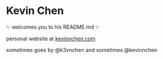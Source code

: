 # Kevin Chen

✨ welcomes you to his README.md ✨

personal website at [kevinnchen.com](https://www.kevinnchen.com)

sometimes goes by @k3vnchen and sometimes @kevinnchen
